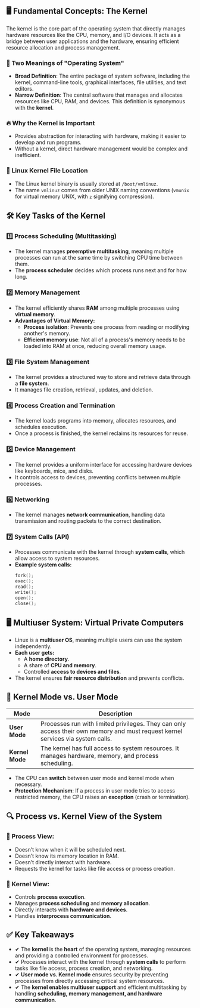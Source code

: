 ## 🖥️ Fundamental Concepts: The Kernel

The kernel is the core part of the operating system that directly manages hardware resources like the CPU, memory, and I/O devices. It acts as a bridge between user applications and the hardware, ensuring efficient resource allocation and process management.

### 📌 Two Meanings of "Operating System"
- **Broad Definition**: The entire package of system software, including the kernel, command-line tools, graphical interfaces, file utilities, and text editors.
- **Narrow Definition**: The central software that manages and allocates resources like CPU, RAM, and devices. This definition is synonymous with the **kernel**.

### 🔥 Why the Kernel is Important
- Provides abstraction for interacting with hardware, making it easier to develop and run programs.
- Without a kernel, direct hardware management would be complex and inefficient.

### 📁 Linux Kernel File Location
- The Linux kernel binary is usually stored at `/boot/vmlinuz`.
- The name `vmlinuz` comes from older UNIX naming conventions (`vmunix` for virtual memory UNIX, with `z` signifying compression).

## 🛠️ Key Tasks of the Kernel

### 1️⃣ Process Scheduling (Multitasking)
- The kernel manages **preemptive multitasking**, meaning multiple processes can run at the same time by switching CPU time between them.
- The **process scheduler** decides which process runs next and for how long.

### 2️⃣ Memory Management
- The kernel efficiently shares **RAM** among multiple processes using **virtual memory**.
- **Advantages of Virtual Memory:**
  - **Process isolation**: Prevents one process from reading or modifying another's memory.
  - **Efficient memory use**: Not all of a process's memory needs to be loaded into RAM at once, reducing overall memory usage.

### 3️⃣ File System Management
- The kernel provides a structured way to store and retrieve data through a **file system**.
- It manages file creation, retrieval, updates, and deletion.

### 4️⃣ Process Creation and Termination
- The kernel loads programs into memory, allocates resources, and schedules execution.
- Once a process is finished, the kernel reclaims its resources for reuse.

### 5️⃣ Device Management
- The kernel provides a uniform interface for accessing hardware devices like keyboards, mice, and disks.
- It controls access to devices, preventing conflicts between multiple processes.

### 6️⃣ Networking
- The kernel manages **network communication**, handling data transmission and routing packets to the correct destination.

### 7️⃣ System Calls (API)
- Processes communicate with the kernel through **system calls**, which allow access to system resources.
- **Example system calls:**
  ```c
  fork();
  exec();
  read();
  write();
  open();
  close();
  ```

## 🖥️ Multiuser System: Virtual Private Computers
- Linux is a **multiuser OS**, meaning multiple users can use the system independently.
- **Each user gets:**
  - A **home directory**.
  - A share of **CPU and memory**.
  - Controlled **access to devices and files**.
- The kernel ensures **fair resource distribution** and prevents conflicts.

## 🔄 Kernel Mode vs. User Mode
| Mode        | Description  |
|------------|-------------|
| **User Mode** | Processes run with limited privileges. They can only access their own memory and must request kernel services via system calls. |
| **Kernel Mode** | The kernel has full access to system resources. It manages hardware, memory, and process scheduling. |

- The CPU can **switch** between user mode and kernel mode when necessary.
- **Protection Mechanism**: If a process in user mode tries to access restricted memory, the CPU raises an **exception** (crash or termination).

## 🔍 Process vs. Kernel View of the System

### 🔹 Process View:
- Doesn’t know when it will be scheduled next.
- Doesn’t know its memory location in RAM.
- Doesn’t directly interact with hardware.
- Requests the kernel for tasks like file access or process creation.

### 🔹 Kernel View:
- Controls **process execution**.
- Manages **process scheduling** and **memory allocation**.
- Directly interacts with **hardware and devices**.
- Handles **interprocess communication**.

## ✅ Key Takeaways
- ✔ The **kernel** is the **heart** of the operating system, managing resources and providing a controlled environment for processes.
- ✔ Processes interact with the kernel through **system calls** to perform tasks like file access, process creation, and networking.
- ✔ **User mode vs. Kernel mode** ensures security by preventing processes from directly accessing critical system resources.
- ✔ The **kernel enables multiuser support** and efficient multitasking by handling **scheduling, memory management, and hardware communication**.
